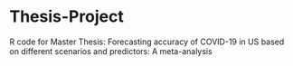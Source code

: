 # Thesis-Project
 R code for Master Thesis: Forecasting accuracy of COVID-19 in US based on  different scenarios and predictors: A meta-analysis
